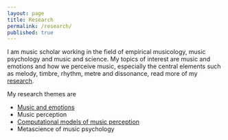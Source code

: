 ```yaml
---
layout: page
title: Research
permalink: /research/
published: true
---
```


I am music scholar working in the field of empirical musicology, music psychology and music and science. My topics of interest are music and emotions and how we perceive music, especially the central elements such as melody, timbre, rhythm, metre and dissonance, read more of my [research](https://tuomaseerola.github.io/).


My research themes are

* [Music and emotions](/music_and_emotions/)
* Music perception
* [Computational models of music perception](/computational_models/)
* Metascience of music psychology
